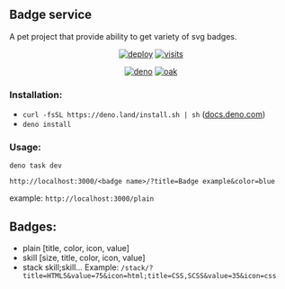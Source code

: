 ## Badge service

A pet project that provide ability to get variety of svg badges.

<div align="center">

  [![deploy](https://github.com/daytec-org/badge/actions/workflows/deploy.yml/badge.svg)](https://badge-service.deno.dev/)
  [![visits](https://counter.daytec.ru/badge-service/?title=Visits)](https://counter.daytec.ru/)

  [![deno](https://badge-service.deno.dev/plain/?title=Deno&icon=deno&value=2.1)](#)
  [![oak](https://badge-service.deno.dev/plain/?title=Oak&icon=squirrel&value=17.1)](#)

</div>

### Installation:

- `curl -fsSL https://deno.land/install.sh | sh`
  ([docs.deno.com](https://docs.deno.com/runtime/))
- `deno install`

### Usage:

`deno task dev`

`http://localhost:3000/<badge name>/?title=Badge example&color=blue`

example: `http://localhost:3000/plain`

## Badges:

- plain [title, color, icon, value]
- skill [size, title, color, icon, value]
- stack skill;skill...
  Example: `/stack/?title=HTML5&value=75&icon=html;title=CSS,SCSS&value=35&icon=css`
